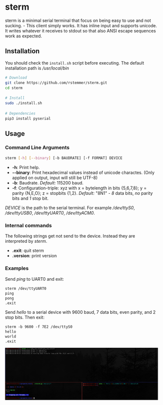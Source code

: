 
# sterm

sterm is a minimal serial terminal that focus on being easy to use and not sucking. - This client simply works.
It has inline input and supports unicode. It writes whatever it receives to stdout so that also ANSI escape sequences work as expected.


## Installation

You should check the `install.sh` script before executing.
The default installation path is _/usr/local/bin_

```bash
# Download
git clone https://github.com/rstemmer/sterm.git
cd sterm

# Install
sudo ./install.sh

# Dependencies
pip3 install pyserial
```

## Usage

### Command Line Arguments

```bash
sterm [-h] [--binary] [-b BAUDRATE] [-f FORMAT] DEVICE
```

  * __-h__: Print help.
  * __--binary__: Print hexadecimal values instead of unicode charactes. (Only applied on output, input will still be UTF-8)
  * __-b__: Baudrate. _Default:_ 115200 baud.
  * __-f__: Configuration-triple: xyz with x = bytelength in bits {5,6,7,8}; y = parity {N,E,O}; z = stopbits {1,2}. _Default:_ "8N1" - _8_ data bits, _no_ parity bits and _1_ stop bit.

_DEVICE_ is the path to the serial terminal.
For example _/dev/ttyS0_, _/dev/ttyUSB0_, _/dev/ttyUART0_, _/dev/ttyACM0_.

### Internal commands

The following strings get not send to the device. Instead they are interpreted by _sterm_.

  * __.exit__: quit sterm
  * __.version__: print version

### Examples

Send _ping_ to UART0 and exit:
```
sterm /dev/ttyUART0
ping
pong
.exit
```

Send _hello_ to a serial device with 9600 baud, 7 data bits, even parity, and 2 stop bits. Then exit:
```
sterm -b 9600 -f 7E2 /dev/ttyS0
hello
world
.exit
```

![A picture that demonstrates the possibility of receiving ANSI escape sequences and unicode charaters](/stermscreenshot.png?raw=true "Testrun showing some capabilities of sterm")


